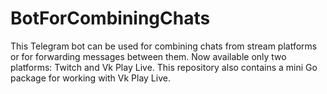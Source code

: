 # BotForCombiningChats

This Telegram bot can be used for combining chats from stream platforms or for forwarding messages between them. Now available only two platforms:
Twitch and Vk Play Live. This repository also contains a mini Go package for working with Vk Play Live.

